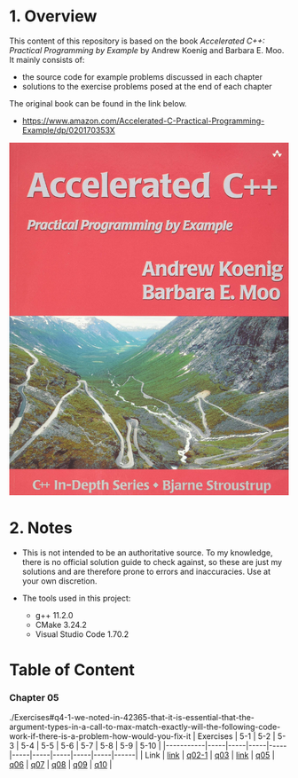 #  1. Overview
This content of this repository is based on the book _Accelerated C++: Practical Programming by Example_ by Andrew Koenig and Barbara E. Moo. It mainly consists of:
* the source code for example problems discussed in each chapter
* solutions to the exercise problems posed at the end of each chapter

The original book can be found in the link below.
* https://www.amazon.com/Accelerated-C-Practical-Programming-Example/dp/020170353X

![](book-cover.jpg)

# 2. Notes
* This is not intended to be an authoritative source. To my knowledge, there is no official solution guide to check against, so these are just my solutions and are therefore prone to errors and inaccuracies. Use at your own discretion.

* The tools used in this project:
	* g++ 11.2.0
	* CMake 3.24.2
	* Visual Studio Code 1.70.2

# Table of Content

### Chapter 05
./Exercises#q4-1-we-noted-in-42365-that-it-is-essential-that-the-argument-types-in-a-call-to-max-match-exactly-will-the-following-code-work-if-there-is-a-problem-how-would-you-fix-it
| Exercises | 5-1 | 5-2 | 5-3 | 5-4 | 5-5 | 5-6 | 5-7 | 5-8 | 5-9 | 5-10 |
|-----------|-----|-----|-----|-----|-----|-----|-----|-----|-----|------|
| Link | [link](/Exercises#q5-1-design-and-implement-a-program-to-produce-a-permuted-index)  |  [q02-1](./Exercises/q02-1.cpp) | [q03](./Exercises/q03.cpp) | [link](./Exercises#q4-4-look-again-at-the-driver-functions-you-wrote-in-the-previous-exercise-note-that-it-is-possible-to-write-a-driver-that-differs-only-in-the-declaration-of-the-type-for-the-data-structure-that-holds-the-input-file-if-your-vector-and-list-test-drivers-differ-in-any-other-way-rewrite-them-so-that-they-differ-only-in-this-declaration) | [q05](./Exercises/q05.cpp) | [q06](./Exercises/q06.cpp) | [q07](./Exercises/q07.cpp) | [q08](./Exercises/q08.cpp) | [q09](./Exercises/q09.cpp) | [q10](./Exercises/q10.cpp) |
